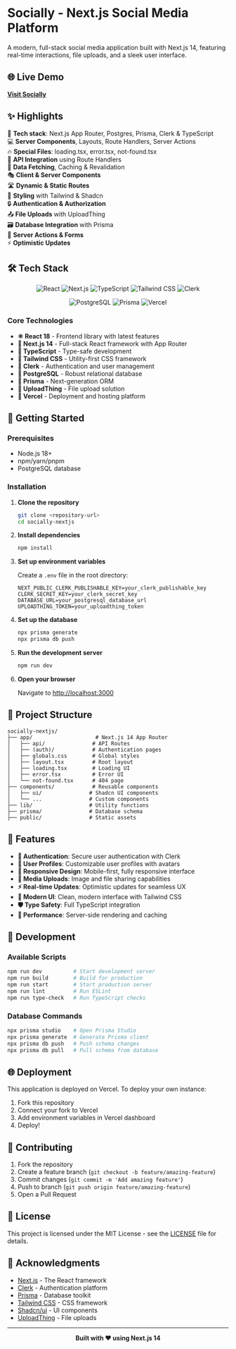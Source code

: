 # Socially - Next.js Social Media Platform

A modern, full-stack social media application built with Next.js 14, featuring real-time interactions, file uploads, and a sleek user interface.

## 🌐 Live Demo

**[Visit Socially](https://socially-next-js-chi.vercel.app/)**

## ✨ Highlights

🚀 **Tech stack**: Next.js App Router, Postgres, Prisma, Clerk & TypeScript  
💻 **Server Components**, Layouts, Route Handlers, Server Actions  
🔥 **Special Files**: loading.tsx, error.tsx, not-found.tsx  
📡 **API Integration** using Route Handlers  
🔄 **Data Fetching**, Caching & Revalidation  
🎭 **Client & Server Components**  
🛣️ **Dynamic & Static Routes**  
🎨 **Styling** with Tailwind & Shadcn  
🔒 **Authentication & Authorization**  
📤 **File Uploads** with UploadThing  
🗃️ **Database Integration** with Prisma  
🚀 **Server Actions & Forms**  
⚡ **Optimistic Updates**  

## 🛠️ Tech Stack

<div align="center">

![React](https://img.shields.io/badge/React-20232A?style=for-the-badge&logo=react&logoColor=61DAFB)
![Next.js](https://img.shields.io/badge/Next.js-000000?style=for-the-badge&logo=next.js&logoColor=white)
![TypeScript](https://img.shields.io/badge/TypeScript-007ACC?style=for-the-badge&logo=typescript&logoColor=white)
![Tailwind CSS](https://img.shields.io/badge/Tailwind_CSS-38B2AC?style=for-the-badge&logo=tailwind-css&logoColor=white)
![Clerk](https://img.shields.io/badge/Clerk-6C47FF?style=for-the-badge&logo=clerk&logoColor=white)

![PostgreSQL](https://img.shields.io/badge/PostgreSQL-316192?style=for-the-badge&logo=postgresql&logoColor=white)
![Prisma](https://img.shields.io/badge/Prisma-3982CE?style=for-the-badge&logo=Prisma&logoColor=white)
![Vercel](https://img.shields.io/badge/Vercel-000000?style=for-the-badge&logo=vercel&logoColor=white)

</div>

### Core Technologies

- **⚛️ React 18** - Frontend library with latest features
- **🔷 Next.js 14** - Full-stack React framework with App Router
- **📘 TypeScript** - Type-safe development
- **🎨 Tailwind CSS** - Utility-first CSS framework
- **🔐 Clerk** - Authentication and user management
- **🐘 PostgreSQL** - Robust relational database
- **🔺 Prisma** - Next-generation ORM
- **📁 UploadThing** - File upload solution
- **🚀 Vercel** - Deployment and hosting platform

## 🚀 Getting Started

### Prerequisites

- Node.js 18+ 
- npm/yarn/pnpm
- PostgreSQL database

### Installation

1. **Clone the repository**
   ```bash
   git clone <repository-url>
   cd socially-nextjs
   ```

2. **Install dependencies**
   ```bash
   npm install
   ```

3. **Set up environment variables**
   
   Create a `.env` file in the root directory:
   ```env
   NEXT_PUBLIC_CLERK_PUBLISHABLE_KEY=your_clerk_publishable_key
   CLERK_SECRET_KEY=your_clerk_secret_key
   DATABASE_URL=your_postgresql_database_url
   UPLOADTHING_TOKEN=your_uploadthing_token
   ```

4. **Set up the database**
   ```bash
   npx prisma generate
   npx prisma db push
   ```

5. **Run the development server**
   ```bash
   npm run dev
   ```

6. **Open your browser**
   
   Navigate to [http://localhost:3000](http://localhost:3000)

## 📁 Project Structure

```
socially-nextjs/
├── app/                    # Next.js 14 App Router
│   ├── api/               # API Routes
│   ├── (auth)/            # Authentication pages
│   ├── globals.css        # Global styles
│   ├── layout.tsx         # Root layout
│   ├── loading.tsx        # Loading UI
│   ├── error.tsx          # Error UI
│   └── not-found.tsx      # 404 page
├── components/            # Reusable components
│   ├── ui/               # Shadcn UI components
│   └── ...               # Custom components
├── lib/                  # Utility functions
├── prisma/               # Database schema
├── public/               # Static assets
```

## 🎯 Features

- **🔐 Authentication**: Secure user authentication with Clerk
- **👤 User Profiles**: Customizable user profiles with avatars
- **📱 Responsive Design**: Mobile-first, fully responsive interface
- **📸 Media Uploads**: Image and file sharing capabilities
- **⚡ Real-time Updates**: Optimistic updates for seamless UX
- **🎨 Modern UI**: Clean, modern interface with Tailwind CSS
- **🛡️ Type Safety**: Full TypeScript integration
- **🚀 Performance**: Server-side rendering and caching

## 🧪 Development

### Available Scripts

```bash
npm run dev          # Start development server
npm run build        # Build for production
npm run start        # Start production server
npm run lint         # Run ESLint
npm run type-check   # Run TypeScript checks
```

### Database Commands

```bash
npx prisma studio    # Open Prisma Studio
npx prisma generate  # Generate Prisma client
npx prisma db push   # Push schema changes
npx prisma db pull   # Pull schema from database
```

## 🌐 Deployment

This application is deployed on Vercel. To deploy your own instance:

1. Fork this repository
2. Connect your fork to Vercel
3. Add environment variables in Vercel dashboard
4. Deploy!

## 🤝 Contributing

1. Fork the repository
2. Create a feature branch (`git checkout -b feature/amazing-feature`)
3. Commit changes (`git commit -m 'Add amazing feature'`)
4. Push to branch (`git push origin feature/amazing-feature`)
5. Open a Pull Request

## 📄 License

This project is licensed under the MIT License - see the [LICENSE](LICENSE) file for details.

## 🙏 Acknowledgments

- [Next.js](https://nextjs.org/) - The React framework
- [Clerk](https://clerk.com/) - Authentication platform
- [Prisma](https://prisma.io/) - Database toolkit
- [Tailwind CSS](https://tailwindcss.com/) - CSS framework
- [Shadcn/ui](https://ui.shadcn.com/) - UI components
- [UploadThing](https://uploadthing.com/) - File uploads

---

<div align="center">
  <strong>Built with ❤️ using Next.js 14</strong>
</div>
